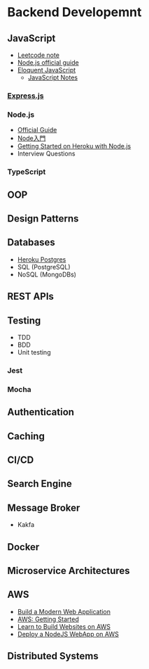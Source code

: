 # Backend Developemnt

## JavaScript

* [Leetcode note](./leetcode_note.md)
* [Node.js official guide](https://nodejs.dev/how-much-javascript-do-you-need-to-know-to-use-nodejs)
* [Eloquent JavaScript](https://eloquentjavascript.net/)
  * [JavaScript Notes](./javascript_notes.md)

### [Express.js](http://expressjs.com/en/starter/installing.html)

### Node.js

* [Official Guide](https://nodejs.dev/)
* [Node入門](https://www.nodebeginner.org/index-zh-tw.html)
* [Getting Started on Heroku with Node.js](https://devcenter.heroku.com/articles/getting-started-with-nodejs)
* Interview Questions

### TypeScript

## OOP

## Design Patterns

## Databases

* [Heroku Postgres](https://devcenter.heroku.com/categories/heroku-postgres)
* SQL (PostgreSQL)
* NoSQL (MongoDBs)

## REST APIs

## Testing

* TDD
* BDD
* Unit testing

### Jest

### Mocha

## Authentication

## Caching

## CI/CD

## Search Engine

## Message Broker

* Kakfa

## Docker

## Microservice Architectures

## AWS

* [Build a Modern Web Application](https://aws.amazon.com/getting-started/hands-on/build-modern-app-fargate-lambda-dynamodb-python/)
* [AWS: Getting Started](https://aws.amazon.com/tw/getting-started/)
* [Learn to Build Websites on AWS](https://aws.amazon.com/tw/getting-started/hands-on/websites/)
* [Deploy a NodeJS WebApp on AWS](https://aws.amazon.com/tw/getting-started/projects/deploy-nodejs-web-app/)

## Distributed Systems

